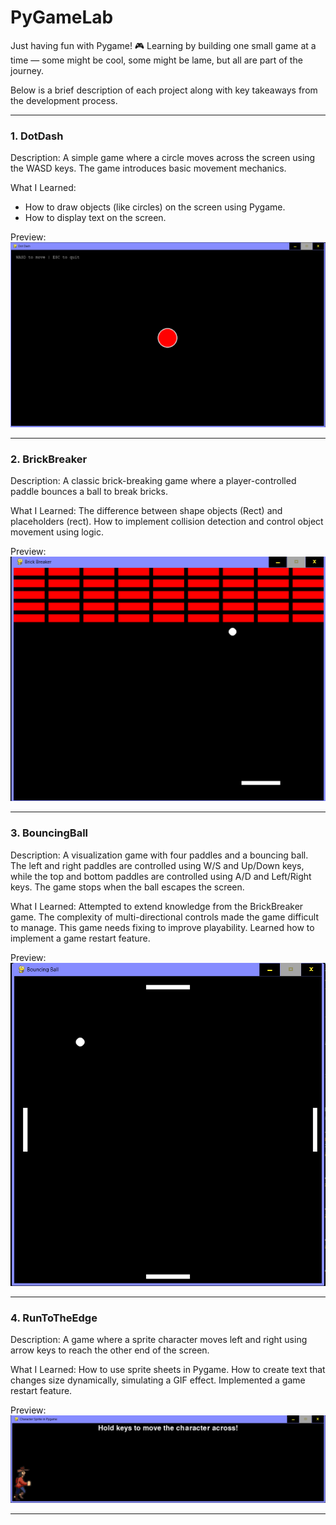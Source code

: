 # PyGameLab
Just having fun with Pygame! 🎮 Learning by building one small game at a time — some might be cool, some might be lame, but all are part of the journey.

Below is a brief description of each project along with key takeaways from the development process.

--------------------------------------------------------

### 1. DotDash
Description:
A simple game where a circle moves across the screen using the WASD keys. The game introduces basic movement mechanics.

What I Learned:
- How to draw objects (like circles) on the screen using Pygame.
- How to display text on the screen.

Preview:
![Game Preview](demo_images/DotDash_demo.png)

--------------------------------------------------------

### 2. BrickBreaker
Description:
A classic brick-breaking game where a player-controlled paddle bounces a ball to break bricks.

What I Learned:
    The difference between shape objects (Rect) and placeholders (rect).
    How to implement collision detection and control object movement using logic.

Preview:
![Game Preview](demo_images/BrickBreaker_demo.png)

--------------------------------------------------------

### 3. BouncingBall
Description:
A visualization game with four paddles and a bouncing ball. The left and right paddles are controlled using W/S and Up/Down keys, while the top and bottom paddles are controlled using A/D and Left/Right keys. The game stops when the ball escapes the screen.

What I Learned:
    Attempted to extend knowledge from the BrickBreaker game.
    The complexity of multi-directional controls made the game difficult to manage.
    This game needs fixing to improve playability.
    Learned how to implement a game restart feature.

Preview:
![Game Preview](demo_images/BouncingBall_demo.png)

--------------------------------------------------------

### 4. RunToTheEdge
Description:
A game where a sprite character moves left and right using arrow keys to reach the other end of the screen.

What I Learned:
    How to use sprite sheets in Pygame.
    How to create text that changes size dynamically, simulating a GIF effect.
    Implemented a game restart feature.

Preview:
![Game Preview](demo_images/RunToTheEdge_demo.png)

--------------------------------------------------------
